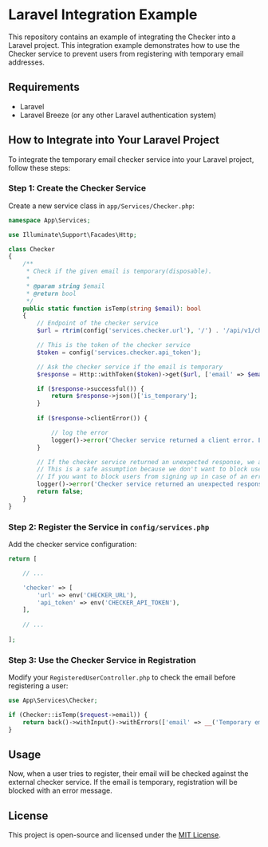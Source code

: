 # Laravel Integration Example

This repository contains an example of integrating the Checker into a Laravel project. This integration example demonstrates how to use the Checker service to prevent users from registering with temporary email addresses.

## Requirements
- Laravel
- Laravel Breeze (or any other Laravel authentication system)

## How to Integrate into Your Laravel Project

To integrate the temporary email checker service into your Laravel project, follow these steps:

### Step 1: Create the Checker Service
Create a new service class in `app/Services/Checker.php`:

```php
namespace App\Services;

use Illuminate\Support\Facades\Http;

class Checker
{
    /**
     * Check if the given email is temporary(disposable).
     * 
     * @param string $email
     * @return bool
     */
    public static function isTemp(string $email): bool
    {
        // Endpoint of the checker service
        $url = rtrim(config('services.checker.url'), '/') . '/api/v1/check';

        // This is the token of the checker service
        $token = config('services.checker.api_token');

        // Ask the checker service if the email is temporary
        $response = Http::withToken($token)->get($url, ['email' => $email]);

        if ($response->successful()) {
            return $response->json()['is_temporary'];
        }
        
        if ($response->clientError()) {

            // log the error
            logger()->error('Checker service returned a client error. Error: ' . $response->body());
        }

        // If the checker service returned an unexpected response, we assume the email is not temporary
        // This is a safe assumption because we don't want to block users from signing up
        // If you want to block users from signing up in case of an error, you can return true here
        logger()->error('Checker service returned an unexpected response. Response: ' . $response->body());
        return false;
    }
}
```

### Step 2: Register the Service in `config/services.php`
Add the checker service configuration:

```php
return [

    // ...

    'checker' => [
        'url' => env('CHECKER_URL'),
        'api_token' => env('CHECKER_API_TOKEN'),
    ],
    
    // ...
    
];
```

### Step 3: Use the Checker Service in Registration
Modify your `RegisteredUserController.php` to check the email before registering a user:

```php
use App\Services\Checker;

if (Checker::isTemp($request->email)) {
    return back()->withInput()->withErrors(['email' => __('Temporary email addresses are not allowed.')]);
}
```

## Usage
Now, when a user tries to register, their email will be checked against the external checker service. If the email is temporary, registration will be blocked with an error message.

## License
This project is open-source and licensed under the [MIT License](LICENSE).

